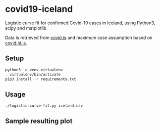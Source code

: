 # covid19-iceland


Logistic curve fit for confirmed Covid-19 cases in Iceland, using Python3, scipy and matplotlib. 

Data is retrieved from [covid.is](https://www.covid.is/tolulegar-upplysingar) and maximum case assumption based on [covid.hi.is](https://covid.hi.is).

Setup
--

````bash
python3 -m venv virtualenv
. virtualenv/bin/activate
pip3 install -r requirements.txt
````

Usage
---

```bash
./logistic-curve-fit.py iceland.csv
```

Sample resulting plot
---
